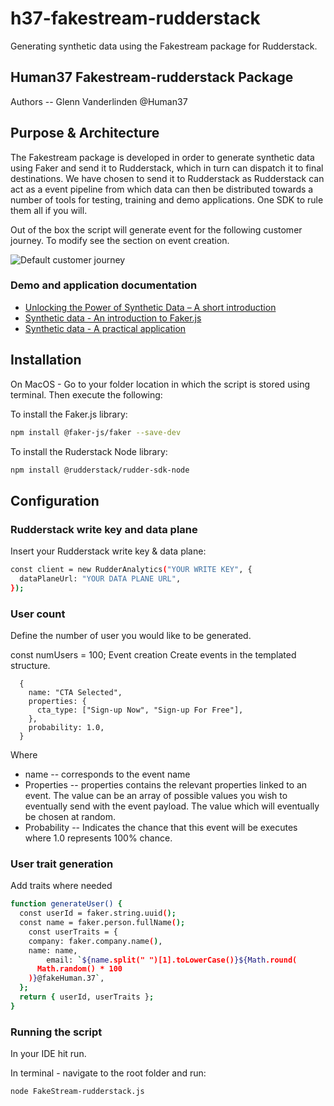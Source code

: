 # h37-fakestream-rudderstack
Generating synthetic data using the Fakestream package for Rudderstack.

## Human37 Fakestream-rudderstack Package
Authors -- Glenn Vanderlinden @Human37

## Purpose & Architecture
The Fakestream package is developed in order to generate synthetic data using Faker and send it to Rudderstack, which in turn can dispatch it to final destinations. We have chosen to send it to Rudderstack as Rudderstack can act as a event pipeline from which data can then be distributed towards a number of tools for testing, training and demo applications. One SDK to rule them all if you will.

Out of the box the script will generate event for the following customer journey. To modify see the section on event creation.

![Default customer journey](https://i.ibb.co/p343whR/Screenshot-2023-11-30-at-16-38-18.png)

### Demo and application documentation

* [Unlocking the Power of Synthetic Data – A short introduction](https://www.human37.com/post/unlocking-the-power-of-synthetic-data-a-short-introduction)
* [Synthetic data - An introduction to Faker.js](https://www.youtube.com/watch?v=kEnZslyQaS4&list=PL4YD95ENcSNTRAW5k65PDrzzQd2OsJs_c&ab_channel=Human37)
* [Synthetic data - A practical application](https://www.youtube.com/watch?v=JSyif515NFU&list=PL4YD95ENcSNTRAW5k65PDrzzQd2OsJs_c&index=2&ab_channel=Human37)

## Installation

On MacOS - Go to your folder location in which the script is stored using terminal. Then execute the following:

To install the Faker.js library:

```sh
npm install @faker-js/faker --save-dev
```

To install the Ruderstack Node library:

```sh
npm install @rudderstack/rudder-sdk-node
```

## Configuration

### Rudderstack write key and data plane

Insert your Rudderstack write key & data plane:

```sh
const client = new RudderAnalytics("YOUR WRITE KEY", {
  dataPlaneUrl: "YOUR DATA PLANE URL",
});
```

### User count

Define the number of user you would like to be generated.

const numUsers = 100;
Event creation
Create events in the templated structure.

```she
  {
    name: "CTA Selected",
    properties: {
      cta_type: ["Sign-up Now", "Sign-up For Free"],
    },
    probability: 1.0,
  }
```

Where

- name -- corresponds to the event name
- Properties -- properties contains the relevant properties linked to an event. The value can be an array of possible values you wish to eventually send with the event payload. The value which will eventually be chosen at random.
- Probability -- Indicates the chance that this event will be executes where 1.0 represents 100% chance.

### User trait generation

Add traits where needed
```sh
function generateUser() {
  const userId = faker.string.uuid();
  const name = faker.person.fullName();
    const userTraits = {
    company: faker.company.name(),
    name: name,
        email: `${name.split(" ")[1].toLowerCase()}${Math.round(
      Math.random() * 100
    )}@fakeHuman.37`,
  };
  return { userId, userTraits };
}
```

### Running the script
In your IDE hit run.

In terminal - navigate to the root folder and run:

```sh
node FakeStream-rudderstack.js
```
